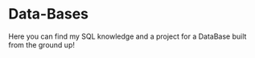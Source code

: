 # Data-Bases
Here you can find my SQL knowledge and a project for a DataBase built from the ground up!
